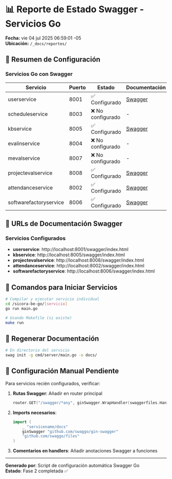 # 📊 Reporte de Estado Swagger - Servicios Go

**Fecha:** vie 04 jul 2025 06:59:01 -05  
**Ubicación:** `/_docs/reportes/`

## 🎯 Resumen de Configuración

### Servicios Go con Swagger

| Servicio | Puerto | Estado | Documentación |
|----------|--------|--------|---------------|
| userservice | 8001 | ✅ Configurado | [Swagger](http://localhost:8001/swagger/index.html) |
| scheduleservice | 8003 | ❌ No configurado | - |
| kbservice | 8005 | ✅ Configurado | [Swagger](http://localhost:8005/swagger/index.html) |
| evalinservice | 8004 | ❌ No configurado | - |
| mevalservice | 8007 | ❌ No configurado | - |
| projectevalservice | 8008 | ✅ Configurado | [Swagger](http://localhost:8008/swagger/index.html) |
| attendanceservice | 8002 | ✅ Configurado | [Swagger](http://localhost:8002/swagger/index.html) |
| softwarefactoryservice | 8006 | ✅ Configurado | [Swagger](http://localhost:8006/swagger/index.html) |

## 🔧 URLs de Documentación Swagger

### Servicios Configurados
- **userservice**: http://localhost:8001/swagger/index.html
- **kbservice**: http://localhost:8005/swagger/index.html
- **projectevalservice**: http://localhost:8008/swagger/index.html
- **attendanceservice**: http://localhost:8002/swagger/index.html
- **softwarefactoryservice**: http://localhost:8006/swagger/index.html

## 🚀 Comandos para Iniciar Servicios

```bash
# Compilar y ejecutar servicio individual
cd /sicora-be-go/[servicio]
go run main.go

# Usando Makefile (si existe)
make run
```

## 🔄 Regenerar Documentación

```bash
# En directorio del servicio
swag init -g cmd/server/main.go -o docs/
```

## 📝 Configuración Manual Pendiente

Para servicios recién configurados, verificar:

1. **Rutas Swagger**: Añadir en router principal
   ```go
   router.GET("/swagger/*any", ginSwagger.WrapHandler(swaggerfiles.Handler))
   ```

2. **Imports necesarios**:
   ```go
   import (
       _ "servicename/docs"
       ginSwagger "github.com/swaggo/gin-swagger"
       "github.com/swaggo/files"
   )
   ```

3. **Comentarios en handlers**: Añadir anotaciones Swagger a funciones

---

**Generado por**: Script de configuración automática Swagger Go  
**Estado**: Fase 2 completada ✅
